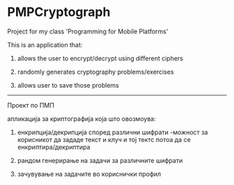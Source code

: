 # PMPCryptograph



Project for my class 'Programming for Mobile Platforms'

This is an application that:

1) allows the user to encrypt/decrypt using different ciphers

2) randomly generates cryptography problems/exercises

3) allows user to save those problems 

----------------------------


Проект по ПМП

 апликација за криптографија која што  овозмоува:

1) енкрипција/декрипција според различни шифрати -можност за корисникот  да зададе текст и клуч и тој тектс потоа да се енкриптира/декриптира 

2) рандом генерирање на задачи за различните шифрати

3) зачувување на задачите во кориснички профил
